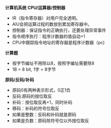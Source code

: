 **计算机系统**
**CPU/运算器/控制器**
- IR（指令寄存器）对用户完全透明。
- AlU会把运算过程的数放到累加寄存器中。
-  控制器：保证指令的正确执行，还要处理异常事件
-  指令顺序执行：程序计数器的值自动+1
-  CPU中跟踪指令地址的寄存器是程序计数器（pc)

**计算题**
- 按字节编址不用除以8，按照字编址需要除8
- 1B = 8 bit, 1字 = 8字节

**原码/反码/补码**
- 原码0有两种表示形式，0正1负
- 反码:原码的按位取反 
- 补码：按位取反再+1，同时补码
- 移码：补码的符号位取反
- 如果是整数：反码和补码就是原码
- 如果是负数：原码除符号位以外按位取反